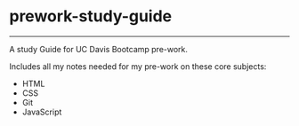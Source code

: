 # prework-study-guide
<hr />
A study Guide for UC Davis Bootcamp pre-work.

Includes all my notes needed for my pre-work on these core subjects:
- HTML
- CSS
- Git
- JavaScript